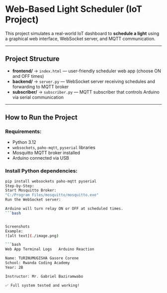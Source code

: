 # Web-Based Light Scheduler (IoT Project)

This project simulates a real-world IoT dashboard to **schedule a light** using a graphical web interface, WebSocket server, and MQTT communication.

---

## Project Structure

- **frontend/** → `index.html` — user-friendly scheduler web app (choose ON and OFF times)
- **backend/** → `server.py` — WebSocket server receiving schedules and forwarding to MQTT broker
- **subscriber/** → `subscriber.py` — MQTT subscriber that controls Arduino via serial communication

---

## How to Run the Project

### Requirements:
- Python 3.12
- `websockets`, `paho-mqtt`, `pyserial` libraries
- Mosquitto MQTT broker installed
- Arduino connected via USB

### Install Python dependencies:
```bash
pip install websockets paho-mqtt pyserial
Step-by-Step:
Start Mosquitto Broker:
"C:/Program Files/mosquitto/mosquitto.exe"
Run the WebSocket server:

Arduino will turn relay ON or OFF at scheduled times.
```bash


Screenshots 
Example:
![alt text](./image.png)

```bash
Web App	Terminal Logs	Arduino Reaction

Name: TURINUMUGISHA Gasore Corene
School: Rwanda Coding Academy
Year: 2B

Instructor: Mr. Gabriel Baziramwabo

✅ Full system tested and working!
